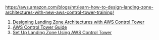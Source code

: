 https://aws.amazon.com/blogs/mt/learn-how-to-design-landing-zone-architectures-with-new-aws-control-tower-training/

1. [Designing Landing Zone Architectures with AWS Control Tower](https://explore.skillbuilder.aws/learn/course/external/view/elearning/16132/designing-landing-zone-architectures-with-aws-control-tower)
1. [AWS Control Tower Guide](https://catalog.workshops.aws/control-tower/)
1. [Set Up Landing Zone Using AWS Control Tower](https://getstarted.awsworkshop.io/02-base/02-set-up-landing-zone.html)
